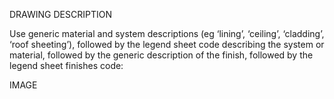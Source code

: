 DRAWING DESCRIPTION

Use generic material and system descriptions (eg ‘lining’, ‘ceiling’, ‘cladding’, ‘roof sheeting’), followed by the legend sheet code describing the system or material, followed by the generic description of the finish, followed by the legend sheet finishes code:

IMAGE